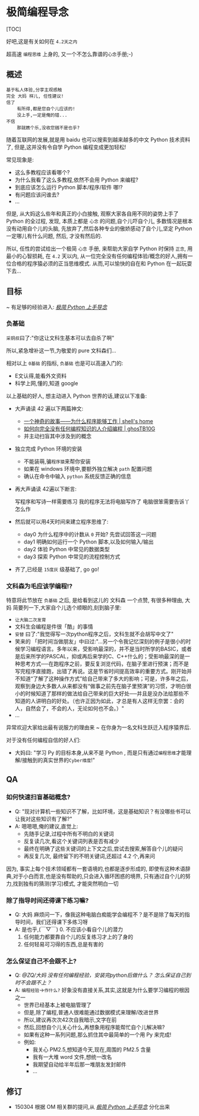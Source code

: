# 极简编程导念
[TOC]


好吧,这是有关如何在 
`4.2天之内` 

超高速 `编程思维` 上身的, 又一个不怎么靠谱的`心念`手册;-)

## 概述

    基于私人体验,分享主观感触
    完全 大妈 样儿, 任性建议!
    信了
        有所得,都是您自个儿应该的!
        没上手,一定是俺的错...
    不信
        那就瞧个乐,没收您銭不是也乎?


随着互联网的发展,就是用 baidu 也可以搜索到越来越多的中文 Python 技术资料了,
但是,这并没有令自学 Python 编程变成更加轻松!

常见现象是:

- 这么多教程应该看哪个?
- 为什么我看了这么多教程,依然不会用 Python 来编程?
- 到底应该怎么运行 Python 脚本/程序/软件 哪!?
- 有问题应该问谁去?
- ...

但是, 从大妈这么些年和真正的小白接触, 观察大家各自用不同的姿势上手了 Python 的全过程,
发现, 本质上都是 `心念` 的问题,自个儿吓自个儿, 多数情况是根本没有动用自个儿的头脑,
先放弃了,然后各种专业的傲娇感动了自个儿,坚定 Python 一定哪儿有什么问题,
然后, 才没有然后的.

所以, 任性的尝试给出一个极简 `心念` 手册, 来帮助大家自学 Python 时保持 `正念`, 
用最小的心智损耗, 在 `4.2` 天以内,
从一位完全没有任何编程体验/概念的好人,拥有一位合格的程序猿必须的正当思维模式.
从而,可以愉快的自在和 Python 在一起玩耍下去...

## 目标

~ 有足够的经验进入: *[极简 Python 上手导念](MinimalistPyStart)*

### 负基础

`采铜叔`曰了:"你这让文科生基本可以去自杀了啊"

所以,紧急增补这一节,为敬爱的 pure 文科森们...

相对以上 `0基础` 的指标, `负基础` 也是可以高速入门的:

- E文认得,能看外文资料
- 科学上网,懂的,知道 google

以上基础的好人, 想主动进入 Python 世界的话,建议以下准备:

- 大声诵读 42 遍以下两篇神文: 
    - [一个神奇的故事——为什么程序能够工作 | shell's home](http://devrel.zoomquiet.io/data/20140119092308/index.html)
    - [如何向完全没有任何编程知识的人介绍编程 | ghosTB10G](http://devrel.zoomquiet.io/data/20140121194425/index.html)
    - 并主动扫盲其中涉及到的概念
- 独立完成 Python 环境的安装
    + 不能装萌,骗`程序猿`来帮你安装
    + 如果在 windows 环境中,要额外独立解决 `path` 配置问题
    + 确认在命令中输入 `python` 系统反馈正确的信息
- 再大声诵读 42遍以下断言:


    写程序和写诗一样需要练习
    我的程序无法将电脑写炸了
    电脑很笨需要告诉丫怎么作

- 然后就可以用4天时间来建立程序思维了:
    + day0 为什么程序中的计数从 `0` 开始? 先尝试回答这一问题
    + day1 明确如何运行一个 Python 脚本,以及如何输入/输出
    + day2 体验 Python 中常见的数据类型
    + day3 探索 Python 中常见的流程控制方式
- 齐了,已经是 `15度灰` 级基础了, go go!

### 文科森为毛应该学编程!?

特意将此节放在 `负基础` 之后, 是给看到这儿的 文科森 一个点赞,
有很多种理由, 大妈 简要列一下,大家自个儿选个顺眼的,刻到脑子里:

- `让大脑二次发育`
- 文科生会编程是件很「酷」的事情
- `安替` 曰了:"我觉得写一次python程序之后，文科生就不会胡写中文了"
- 笑来的 「把时间当做朋友」中曰过:"...另一个令我记忆深刻的例子是很小的时候学习编程语言。多年以来，受影响最深的，并不是当时所学的BASIC，或者是后来所学的PASCAL，抑或再后来学的C、C++什么的；受影响最深的是一种思考方式──在跑程序之前，要反复浏览代码，在脑子里进行预演；而不是写完程序直接跑，出错了再说。这是节省时间提高效率的重要方式。刚开始并不知道“了解了这种操作方式”给自己带来了多大的影响；可是，许多年之后，观察到身边大多数人从来都没有“做事之前先在脑子里预演”的习惯，才明白很小的时候知道了那样的做法给自己带来的巨大好处──并且是没办法给那些不知道的人讲明白的好处。（也许正因为如此，才总是有人这样无奈罢：会的人，自然会了，不会的人，无论如何也不会。）"
- ...

异常欢迎大家给出最有说服力的理由来 ~ 在你身为一名文科生跃迁入程序猿界后.

对于没有任何编程自信的好人们:

- 大妈曰: "学习 Py 的目标本身,从来不是 Python ,
而是只有通过`编程思维`才能理解/接触到的真实世界的`Cyber维度`!"

## QA

### 如何快速扫盲基础概念?

- Q: "现对计算机一些知识不了解，比如环境，这是基础知识？有没哪些书可以让我对这些知识有了解?"
- A: 嗯嗯嗯,俺的建议,直觉上:
    + 先随手记录,过程中所有不明白的关键词
    + 反复读几次,看这个关键词列表是否有减少
    + 最终在明确了这些关键词的上下文之后,尝试去搜索,解答自个儿的疑问
    + 再反复几次, 最终留下的不明关键词,还超过 4.2 个,再来问

因为, 事实上每个技术领域都有一套语境的,也都是逐步形成的,
即使有这种术语辞典,对于小白而言,也是没有帮助的,只会进入循环困惑的境界,
只有通过自个儿的努力,找到独有的猜测(学习)模式,
才能突然明白一切

### 除了指导时间还得课下练习嘛?
- Q: 大妈   麻烦问一下，像我这种电脑白痴能学会编程不？是不是除了每天的指导时间，我们还得课下多练习呀
- A: 是也乎,(￣▽￣)
    0. 不应该小看自个儿的潜力
    1. 任何能力都要靠自个儿的反复练习才上的了身的
    2. 任何轻易可习得的东西,总是有害的

### 怎么保证自己不会跟不上?

- Q: *@ZQ/大妈 没有任何编程经验，安装完python后做什么？
怎么保证自己到时不会跟不上？*
- A: `编程经验`->`作什么?` 好象没有直接关系,其实,这就是为什么要学习编程的根因之一
    + 世界已经基本上被电脑管理了
    + 但是,除了编程,普通人很难能通过数据模式来理解/改进世界
    + 所以,建议再次次42次自我暗示,文字在前
    + 然后,回想自个儿关心什么,再想象用程序能帮忙自个儿解决嘛?
    + 如果有这种一系列问题,那么抓住其中最简单的一个用 Py 来完成!
    + 例如:
        * 我关心 PM2.5,想知道今天,现在,周围的 PM2.5 含量
        * 我有一大堆 word 文件,想统一改名
        * 我期望自动给半年后那一堆朋友发封邮件
        * ...

## 修订

- 150304 根据 OM 相关群的提问,从 *[极简 Python 上手导念](MinimalistPyStart)* 分化出来


